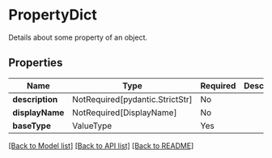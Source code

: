 # PropertyDict

Details about some property of an object.

## Properties
| Name | Type | Required | Description |
| ------------ | ------------- | ------------- | ------------- |
**description** | NotRequired[pydantic.StrictStr] | No |  |
**displayName** | NotRequired[DisplayName] | No |  |
**baseType** | ValueType | Yes |  |


[[Back to Model list]](../../../../README.md#models-v1-link) [[Back to API list]](../../../../README.md#apis-v1-link) [[Back to README]](../../../../README.md)
